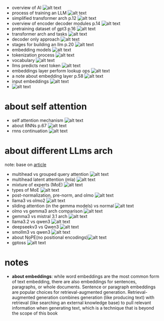 * overview of AI ![alt text](images/ai_overview.png)
* process of training an LLM ![alt text](images/train_llm.png)
* simplified transformer arch p.12 ![alt text](images/simplified_trans.png)
* overview of encoder decoder modules p.14 ![alt text](images/enc_dec.png)
* pretraining dataset of gpt3 p.16 ![alt text](images/gpt3_pre_ds.png)
* transformer arch and tasks ![alt text](images/trans_task.png)
* decoder only approach ![alt text](images/decoder_only.png)
* stages for building an llm p.20 ![alt text](images/build_stages_llms.png)
* embedding models ![alt text](images/embeddings.png)
* tokenization process ![alt text](images/tokenization_proc.png)
* vocabulary ![alt text](images/vocab.png)
* llms predicts next token ![alt text](images/predict_n_tok.png)
* embeddings layer perform lookup ops ![alt text](images/embedding_lookup.png)
* a note about embedding layer p.58 ![alt text](images/embedding_note.png)
* input embeddings ![alt text](images/input_embed.png)
* ![alt text](images/embedding_pipeline.png)

# about self attention
* self attention mechanism ![alt text](images/self_attention.png)
* about RNNs p.67 ![alt text](images/rnns.png)
* rnns continuation ![alt text](images/rnns_cont.png)

# about different LLms arch
note: base on [article](https://magazine.sebastianraschka.com/p/the-big-llm-architecture-comparison)
* multihead vs grouped query attention ![alt text](images/mh_gqa.png)
* multihead latent attention (mla) ![alt text](images/mla.png)
* mixture of experts (MoE) ![alt text](images/mixture_of_experts.png)
* types of MoE ![alt text](images/moe.png)
* post-normalization, pre-norm, and olmo ![alt text](imags/prolmo.png)
* llama3 vs olmo2 ![alt text](images/llama_olmo.png)
* sliding attention (in the gemma models) vs normal ![alt text](images/sliding_attn.png)
* olmo vs gemma3 arch comparison ![alt text](images/olmo_vs_gemma3.png)
* gemma3 vs mistral 3.1 arch ![alt text](images/gemma_mistral.png)
* llama3.2 vs qwen3 ![alt text](images/llama_qwen.png)
* deepseekv3 vs Qwen3 ![alt text](images/deepseekv3_qwen3.png)
* smollm3 vs qwen3 ![alt text](images/smollm3_qwen3.png)
* about NoPE(no positional encodings)![alt text](images/nope.png)
* gptoss ![alt text](images/gptoss.png)

# notes
* **about embeddings**: while word embeddings are the most common form of text embedding, there are also
embeddings for sentences, paragraphs, or whole documents. Sentence or paragraph
embeddings are popular choices for retrieval-augmented generation. Retrieval-augmented
generation combines generation (like producing text) with retrieval (like searching an
external knowledge base) to pull relevant information when generating text, which is a
technique that is beyond the scope of this book